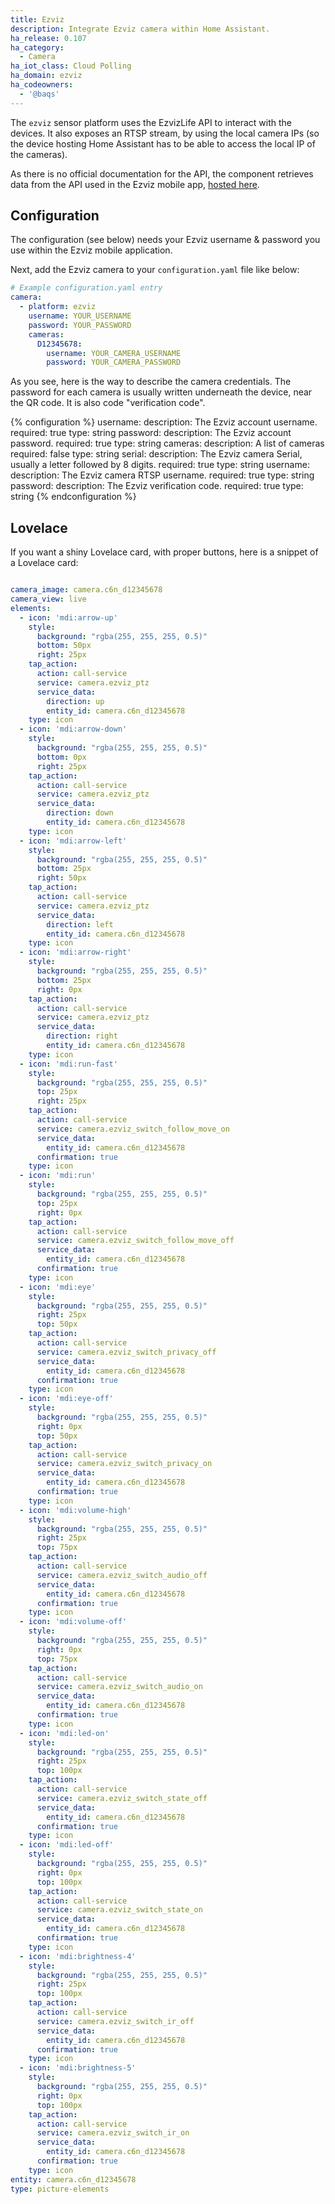 ```yaml
---
title: Ezviz
description: Integrate Ezviz camera within Home Assistant.
ha_release: 0.107
ha_category:
  - Camera
ha_iot_class: Cloud Polling
ha_domain: ezviz
ha_codeowners:
  - '@baqs'
---
```


The `ezviz` sensor platform uses the EzvizLife API to interact with the devices.
It also exposes an RTSP stream, by using the local camera IPs (so the device hosting Home Assistant has to be able to access the local IP of the cameras).

As there is no official documentation for the API, the component retrieves data from the API used in the Ezviz mobile app, [hosted here](https://apiieu.ezvizlife.com).

## Configuration

The configuration (see below) needs your Ezviz username & password you use within the Ezviz mobile application.

Next, add the Ezviz camera to your `configuration.yaml` file like below:

```yaml
# Example configuration.yaml entry
camera:
  - platform: ezviz
    username: YOUR_USERNAME
    password: YOUR_PASSWORD
    cameras:
      D12345678:
        username: YOUR_CAMERA_USERNAME
        password: YOUR_CAMERA_PASSWORD
```

As you see, here is the way to describe the camera credentials.
The password for each camera is usually written underneath the device, near the QR code. It is also code "verification code".

{% configuration %}
username:
  description: The Ezviz account username.
  required: true
  type: string
password:
  description: The Ezviz account password.
  required: true
  type: string
cameras:
  description: A list of cameras
  required: false
  type: string
  serial:
    description: The Ezviz camera Serial, usually a letter followed by 8 digits.
    required: true
    type: string
    username:
      description: The Ezviz camera RTSP username.
      required: true
      type: string
    password:
      description: The Ezviz verification code.
      required: true
      type: string
{% endconfiguration %}

## Lovelace

If you want a shiny Lovelace card, with proper buttons, here is a snippet of a Lovelace card:

```yaml

camera_image: camera.c6n_d12345678
camera_view: live
elements:
  - icon: 'mdi:arrow-up'
    style:
      background: "rgba(255, 255, 255, 0.5)"
      bottom: 50px
      right: 25px
    tap_action:
      action: call-service
      service: camera.ezviz_ptz
      service_data:
        direction: up
        entity_id: camera.c6n_d12345678
    type: icon
  - icon: 'mdi:arrow-down'
    style:
      background: "rgba(255, 255, 255, 0.5)"
      bottom: 0px
      right: 25px
    tap_action:
      action: call-service
      service: camera.ezviz_ptz
      service_data:
        direction: down
        entity_id: camera.c6n_d12345678
    type: icon
  - icon: 'mdi:arrow-left'
    style:
      background: "rgba(255, 255, 255, 0.5)"
      bottom: 25px
      right: 50px
    tap_action:
      action: call-service
      service: camera.ezviz_ptz
      service_data:
        direction: left
        entity_id: camera.c6n_d12345678
    type: icon
  - icon: 'mdi:arrow-right'
    style:
      background: "rgba(255, 255, 255, 0.5)"
      bottom: 25px
      right: 0px
    tap_action:
      action: call-service
      service: camera.ezviz_ptz
      service_data:
        direction: right
        entity_id: camera.c6n_d12345678
    type: icon
  - icon: 'mdi:run-fast'
    style:
      background: "rgba(255, 255, 255, 0.5)"
      top: 25px
      right: 25px
    tap_action:
      action: call-service
      service: camera.ezviz_switch_follow_move_on
      service_data:
        entity_id: camera.c6n_d12345678
      confirmation: true
    type: icon
  - icon: 'mdi:run'
    style:
      background: "rgba(255, 255, 255, 0.5)"
      top: 25px
      right: 0px
    tap_action:
      action: call-service
      service: camera.ezviz_switch_follow_move_off
      service_data:
        entity_id: camera.c6n_d12345678
      confirmation: true
    type: icon
  - icon: 'mdi:eye'
    style:
      background: "rgba(255, 255, 255, 0.5)"
      right: 25px
      top: 50px
    tap_action:
      action: call-service
      service: camera.ezviz_switch_privacy_off
      service_data:
        entity_id: camera.c6n_d12345678
      confirmation: true
    type: icon
  - icon: 'mdi:eye-off'
    style:
      background: "rgba(255, 255, 255, 0.5)"
      right: 0px
      top: 50px
    tap_action:
      action: call-service
      service: camera.ezviz_switch_privacy_on
      service_data:
        entity_id: camera.c6n_d12345678
      confirmation: true
    type: icon
  - icon: 'mdi:volume-high'
    style:
      background: "rgba(255, 255, 255, 0.5)"
      right: 25px
      top: 75px
    tap_action:
      action: call-service
      service: camera.ezviz_switch_audio_off
      service_data:
        entity_id: camera.c6n_d12345678
      confirmation: true
    type: icon
  - icon: 'mdi:volume-off'
    style:
      background: "rgba(255, 255, 255, 0.5)"
      right: 0px
      top: 75px
    tap_action:
      action: call-service
      service: camera.ezviz_switch_audio_on
      service_data:
        entity_id: camera.c6n_d12345678
      confirmation: true
    type: icon
  - icon: 'mdi:led-on'
    style:
      background: "rgba(255, 255, 255, 0.5)"
      right: 25px
      top: 100px
    tap_action:
      action: call-service
      service: camera.ezviz_switch_state_off
      service_data:
        entity_id: camera.c6n_d12345678
      confirmation: true
    type: icon
  - icon: 'mdi:led-off'
    style:
      background: "rgba(255, 255, 255, 0.5)"
      right: 0px
      top: 100px
    tap_action:
      action: call-service
      service: camera.ezviz_switch_state_on
      service_data:
        entity_id: camera.c6n_d12345678
      confirmation: true
    type: icon
  - icon: 'mdi:brightness-4'
    style:
      background: "rgba(255, 255, 255, 0.5)"
      right: 25px
      top: 100px
    tap_action:
      action: call-service
      service: camera.ezviz_switch_ir_off
      service_data:
        entity_id: camera.c6n_d12345678
      confirmation: true
    type: icon
  - icon: 'mdi:brightness-5'
    style:
      background: "rgba(255, 255, 255, 0.5)"
      right: 0px
      top: 100px
    tap_action:
      action: call-service
      service: camera.ezviz_switch_ir_on
      service_data:
        entity_id: camera.c6n_d12345678
      confirmation: true
    type: icon
entity: camera.c6n_d12345678
type: picture-elements
```
